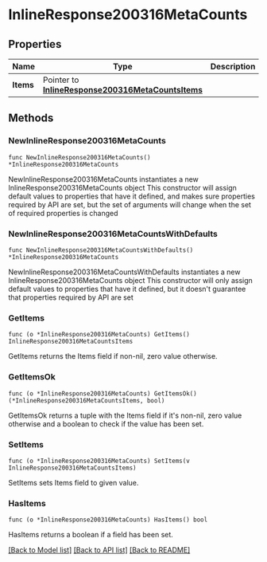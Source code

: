 # InlineResponse200316MetaCounts

## Properties

Name | Type | Description | Notes
------------ | ------------- | ------------- | -------------
**Items** | Pointer to [**InlineResponse200316MetaCountsItems**](InlineResponse200316MetaCountsItems.md) |  | [optional] 

## Methods

### NewInlineResponse200316MetaCounts

`func NewInlineResponse200316MetaCounts() *InlineResponse200316MetaCounts`

NewInlineResponse200316MetaCounts instantiates a new InlineResponse200316MetaCounts object
This constructor will assign default values to properties that have it defined,
and makes sure properties required by API are set, but the set of arguments
will change when the set of required properties is changed

### NewInlineResponse200316MetaCountsWithDefaults

`func NewInlineResponse200316MetaCountsWithDefaults() *InlineResponse200316MetaCounts`

NewInlineResponse200316MetaCountsWithDefaults instantiates a new InlineResponse200316MetaCounts object
This constructor will only assign default values to properties that have it defined,
but it doesn't guarantee that properties required by API are set

### GetItems

`func (o *InlineResponse200316MetaCounts) GetItems() InlineResponse200316MetaCountsItems`

GetItems returns the Items field if non-nil, zero value otherwise.

### GetItemsOk

`func (o *InlineResponse200316MetaCounts) GetItemsOk() (*InlineResponse200316MetaCountsItems, bool)`

GetItemsOk returns a tuple with the Items field if it's non-nil, zero value otherwise
and a boolean to check if the value has been set.

### SetItems

`func (o *InlineResponse200316MetaCounts) SetItems(v InlineResponse200316MetaCountsItems)`

SetItems sets Items field to given value.

### HasItems

`func (o *InlineResponse200316MetaCounts) HasItems() bool`

HasItems returns a boolean if a field has been set.


[[Back to Model list]](../README.md#documentation-for-models) [[Back to API list]](../README.md#documentation-for-api-endpoints) [[Back to README]](../README.md)


